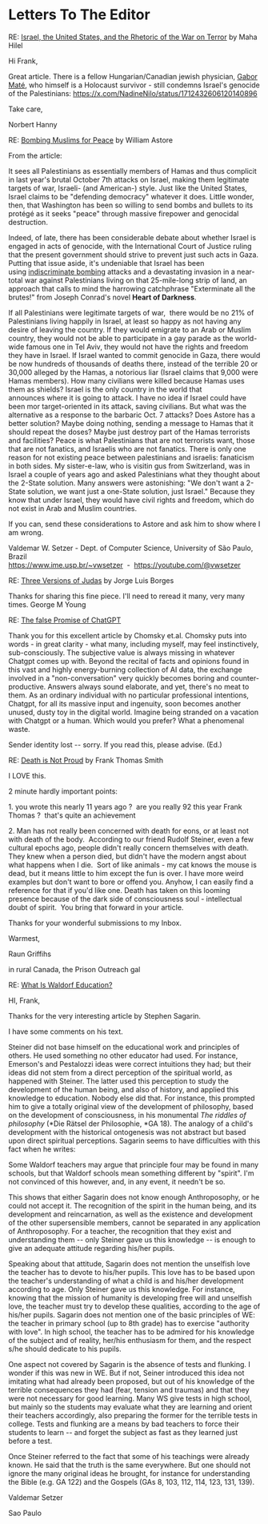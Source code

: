 # Letters To The Editor

RE: [Israel, the United States, and the Rhetoric of the War on Terror](https://southerncrossreview.org/156/hilal-israel-terror.html) by Maha Hilel

Hi Frank,

Great article. There is a fellow Hungarian/Canadian jewish physician,
[Gabor Maté](https://en.wikipedia.org/wiki/Gabor_Maté), who himself is a
Holocaust survivor - still condemns Israel\'s genocide of the
Palestinians: <https://x.com/NadineNilo/status/1712432606120140896>

Take care,

Norbert Hanny

RE: [Bombing Muslims for Peace](https://southerncrossreview.org/156/astore-bombing-muslims.html) by William Astore

From the article:

It sees all Palestinians as essentially members of Hamas and thus
complicit in last year's brutal October 7th attacks on Israel, making
them legitimate targets of war, Israeli- (and American-) style. Just
like the United States, Israel claims to be "defending democracy"
whatever it does. Little wonder, then, that Washington has been so
willing to send bombs and bullets to its protégé as it seeks "peace"
through massive firepower and genocidal destruction.

Indeed, of late, there has been considerable debate about whether Israel
is engaged in acts of genocide, with the International Court of Justice
ruling that the present government should strive to prevent just such
acts in Gaza. Putting that issue aside, it's undeniable that Israel has
been using [indiscriminate
bombing](https://www.pbs.org/newshour/world/biden-takes-a-tougher-stance-on-israels-indiscriminate-bombing-of-gaza) attacks
and a devastating invasion in a near-total war against Palestinians
living on that 25-mile-long strip of land, an approach that calls to
mind the harrowing catchphrase "Exterminate all the brutes!" from Joseph
Conrad's novel **Heart of Darkness**.

If all Palestinians were legitimate targets of war,  there would be no
21% of Palestinians living happily in Israel, at least so happy as not
having any desire of leaving the country. If they would emigrate to an
Arab or Muslim country, they would not be able to participate in a gay
parade as the world-wide famous one in Tel Aviv, they would not have the
rights and freedom they have in Israel. If Israel wanted to
commit genocide in Gaza, there would be now hundreds of thousands of
deaths there, instead of the terrible 20 or 30,000 alleged by the Hamas,
a notorious liar (Israel claims that 9,000 were Hamas members). How many
civilians were killed because Hamas uses them as shields? Israel is the
only country in the world that announces where it is going to attack. I
have no idea if Israel could have been mor target-oriented in its
attack, saving civilians. But what was the alternative as a response to
the barbaric Oct. 7 attacks? Does Astore has a better solution? Maybe
doing nothing, sending a message to Hamas that it should repeat the
doses? Maybe just destroy part of the Hamas terrorists and facilities?
Peace is what Palestinians that are not terrorists want, those that are
not fanatics, and Israelis who are not fanatics. There is only one
reason for not existing peace between palestinians and israelis:
fanaticism in both sides. My sister-e-law, who is visitin gus from
Switzerland, was in Israel a couple of years ago and asked Palestinians
what they thought about the 2-State solution. Many answers were
astonishing: \"We don\'t want a 2-State solution, we want just a
one-State solution, just Israel.\" Because they know that under
Israel, they would have civil rights and freedom, which do not exist in
Arab and Muslim countries. 

If you can, send these considerations to Astore and ask him to show
where I am wrong. 

Valdemar W. Setzer - Dept. of Computer Science, University of São Paulo,
Brazil\
<https://www.ime.usp.br/~vwsetzer>  -  <https://youtube.com/@vwsetzer>

RE: [Three Versions of Judas](<https://southerncrossreview.org/156/borges-judas-eng.html>) by Jorge Luis Borges

Thanks for sharing this fine piece. I\'ll need to reread it many, very
many times. George M Young

RE: [The false Promise of ChatGPT](https://southerncrossreview.org/155/chomsky-a-i.html)

Thank you for this excellent article by Chomsky et.al. Chomsky puts into
words - in great clarity - what many, including myself, may feel
instinctively, sub-consciously. The subjective value is always missing
in whatever Chatgpt comes up with. Beyond the recital of facts and
opinions found in this vast and highly energy-burning collection of AI
data, the exchange involved in a \"non-conversation\" very quickly
becomes boring and counter-productive. Answers always sound elaborate,
and yet, there's no meat to them. As an ordinary individual with no
particular professional intentions, Chatgpt, for all its massive input
and ingenuity, soon becomes another unused, dusty toy in the digital
world. Imagine being stranded on a vacation with Chatgpt or a human.
Which would you prefer? What a phenomenal waste.

Sender identity lost -- sorry. If you read this, please advise. (Ed.)

RE: [Death is Not Proud](https://southerncrossreview.org/156/fts-life-and-death-2.html) by Frank Thomas Smith

I LOVE this.  

2 minute hardly important points:

1\. you wrote this nearly 11 years ago ?  are you really 92 this year
Frank Thomas ?  that\'s quite an achievement

2\. Man has not really been concerned with death for eons, or at least
not with death of the body.  According to our friend Rudolf Steiner,
even a few cultural epochs ago, people didn\'t really concern themselves
with death.  They knew when a person died, but didn\'t have the modern
angst about what happens when I die.  Sort of like animals - my cat
knows the mouse is dead, but it means little to him except the fun is
over. I have more weird examples but don\'t want to bore or offend
you. Anyhow, I can easily find a reference for that if you\'d like
one. Death has taken on this looming presence because of the dark side
of consciousness soul - intellectual doubt of spirit.  You bring that
forward in your article.

Thanks for your wonderful submissions to my Inbox.

Warmest,

Raun Griffihs

in rural Canada, the Prison Outreach gal

RE: [What Is Waldorf Education?](https://southerncrossreview.org/156/sagarin-waldorf.html)

HI, Frank, 

Thanks for the very interesting article by Stephen Sagarin.

I have some comments on his text.

Steiner did not base himself on the educational work and principles of
others. He used something no other educator had used. For instance,
Emerson\'s and Pestalozzi ideas were correct intuitions they had; but
their ideas did not stem from a direct perception of the spiritual
world, as happened with Steiner. The latter used this perception to
study the development of the human being, and also of history, and
applied this knowledge to education. Nobody else did that. For instance,
this prompted him to give a totally original view of the development of
philosophy, based on the development of consciousness, in his monumental
*The riddles of philosophy* (*Die Rätsel der Philosophie, *GA 18). The
analogy of a child\'s development with the historical ontogenesis was
not abstract but based upon direct spiritual perceptions. Sagarin seems
to have difficulties with this fact when he writes:

Some Waldorf teachers may argue that principle four may be found in many
schools, but that Waldorf schools mean something different by "spirit".
I'm not convinced of this however, and, in any event, it needn't be so.

This shows that either Sagarin does not know enough Anthroposophy, or he
could not accept it. The recognition of the spirit in the human being,
and its development and reincarnation, as well as the existence and
development of the other supersensible members, cannot be separated in
any application of Anthroposophy. For a teacher, the recognition that
they exist and understanding them \-- only Steiner gave us this
knowledge \-- is enough to give an adequate attitude regarding his/her
pupils. 

Speaking about that attitude, Sagarin does not mention the unselfish
love the teacher has to devote to his/her pupils. This love has to be
based upon the teacher\'s understanding of what a child is and his/her
development according to age. Only Steiner gave us this knowledge. For
instance, knowing that the mission of humanity is developing free will
and unselfish love, the teacher must try to develop these qualities,
according to the age of his/her pupils. Sagarin does not mention one of
the basic principles of WE: the teacher in primary school (up to 8th
grade) has to exercise \"authority with love\". In high school, the
teacher has to be admired for his knowledge of the subject and of
reality, her/his enthusiasm for them, and the respect s/he should
dedicate to his pupils.

One aspect not covered by Sagarin is the absence of tests and flunking.
I wonder if this was new in WE. But if not, Seiner introduced this idea
not imitating what had already been proposed, but out of his knowledge
of the terrible consequences they had (fear, tension and traumas) and
that they were not necessary for good learning. Many WS give tests in
high school, but mainly so the students may evaluate what they are
learning and orient their teachers accordingly, also preparing the
former for the terrible tests in college. Tests and flunking are a means
by bad teachers to force their students to learn \-- and forget the
subject as fast as they learned just before a test. 

Once Steiner referred to the fact that some of his teachings were
already known. He said that the truth is the same everywhere. But one
should not ignore the many original ideas he brought, for instance for
understanding the Bible (e.g. GA 122) and the Gospels (GAs 8, 103, 112,
114, 123, 131, 139).

Valdemar Setzer

Sao Paulo
